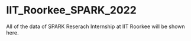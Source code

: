 # IIT_Roorkee_SPARK_2022
All of the data of SPARK Reserach Internship at IIT Roorkee will be shown here.

